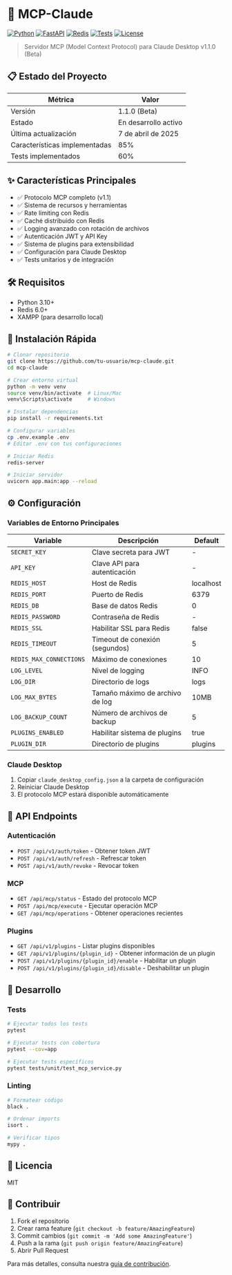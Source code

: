 # 🚀 MCP-Claude

[![Python](https://img.shields.io/badge/python-3.10+-blue.svg)](https://www.python.org/downloads/)
[![FastAPI](https://img.shields.io/badge/FastAPI-0.100.0-green.svg)](https://fastapi.tiangolo.com/)
[![Redis](https://img.shields.io/badge/Redis-6.0+-red.svg)](https://redis.io/)
[![Tests](https://img.shields.io/badge/tests-60%25-yellow.svg)](https://github.com/tu-usuario/mcp-claude/actions)
[![License](https://img.shields.io/badge/license-MIT-blue.svg)](LICENSE)

> Servidor MCP (Model Context Protocol) para Claude Desktop v1.1.0 (Beta)

## 📋 Estado del Proyecto

| Métrica | Valor |
|---------|-------|
| Versión | 1.1.0 (Beta) |
| Estado | En desarrollo activo |
| Última actualización | 7 de abril de 2025 |
| Características implementadas | 85% |
| Tests implementados | 60% |

## ✨ Características Principales

- ✅ Protocolo MCP completo (v1.1)
- ✅ Sistema de recursos y herramientas
- ✅ Rate limiting con Redis
- ✅ Caché distribuido con Redis
- ✅ Logging avanzado con rotación de archivos
- ✅ Autenticación JWT y API Key
- ✅ Sistema de plugins para extensibilidad
- ✅ Configuración para Claude Desktop
- ✅ Tests unitarios y de integración

## 🛠️ Requisitos

- Python 3.10+
- Redis 6.0+
- XAMPP (para desarrollo local)

## 🚀 Instalación Rápida

```bash
# Clonar repositorio
git clone https://github.com/tu-usuario/mcp-claude.git
cd mcp-claude

# Crear entorno virtual
python -m venv venv
source venv/bin/activate  # Linux/Mac
venv\Scripts\activate     # Windows

# Instalar dependencias
pip install -r requirements.txt

# Configurar variables
cp .env.example .env
# Editar .env con tus configuraciones

# Iniciar Redis
redis-server

# Iniciar servidor
uvicorn app.main:app --reload
```

## ⚙️ Configuración

### Variables de Entorno Principales

| Variable | Descripción | Default |
|----------|-------------|---------|
| `SECRET_KEY` | Clave secreta para JWT | - |
| `API_KEY` | Clave API para autenticación | - |
| `REDIS_HOST` | Host de Redis | localhost |
| `REDIS_PORT` | Puerto de Redis | 6379 |
| `REDIS_DB` | Base de datos Redis | 0 |
| `REDIS_PASSWORD` | Contraseña de Redis | - |
| `REDIS_SSL` | Habilitar SSL para Redis | false |
| `REDIS_TIMEOUT` | Timeout de conexión (segundos) | 5 |
| `REDIS_MAX_CONNECTIONS` | Máximo de conexiones | 10 |
| `LOG_LEVEL` | Nivel de logging | INFO |
| `LOG_DIR` | Directorio de logs | logs |
| `LOG_MAX_BYTES` | Tamaño máximo de archivo de log | 10MB |
| `LOG_BACKUP_COUNT` | Número de archivos de backup | 5 |
| `PLUGINS_ENABLED` | Habilitar sistema de plugins | true |
| `PLUGIN_DIR` | Directorio de plugins | plugins |

### Claude Desktop

1. Copiar `claude_desktop_config.json` a la carpeta de configuración
2. Reiniciar Claude Desktop
3. El protocolo MCP estará disponible automáticamente

## 🔌 API Endpoints

### Autenticación
- `POST /api/v1/auth/token` - Obtener token JWT
- `POST /api/v1/auth/refresh` - Refrescar token
- `POST /api/v1/auth/revoke` - Revocar token

### MCP
- `GET /api/mcp/status` - Estado del protocolo MCP
- `POST /api/mcp/execute` - Ejecutar operación MCP
- `GET /api/mcp/operations` - Obtener operaciones recientes

### Plugins
- `GET /api/v1/plugins` - Listar plugins disponibles
- `GET /api/v1/plugins/{plugin_id}` - Obtener información de un plugin
- `POST /api/v1/plugins/{plugin_id}/enable` - Habilitar un plugin
- `POST /api/v1/plugins/{plugin_id}/disable` - Deshabilitar un plugin

## 🧪 Desarrollo

### Tests
```bash
# Ejecutar todos los tests
pytest

# Ejecutar tests con cobertura
pytest --cov=app

# Ejecutar tests específicos
pytest tests/unit/test_mcp_service.py
```

### Linting
```bash
# Formatear código
black .

# Ordenar imports
isort .

# Verificar tipos
mypy .
```

## 📄 Licencia

MIT

## 🤝 Contribuir

1. Fork el repositorio
2. Crear rama feature (`git checkout -b feature/AmazingFeature`)
3. Commit cambios (`git commit -m 'Add some AmazingFeature'`)
4. Push a la rama (`git push origin feature/AmazingFeature`)
5. Abrir Pull Request

Para más detalles, consulta nuestra [guía de contribución](CONTRIBUTING.md).
